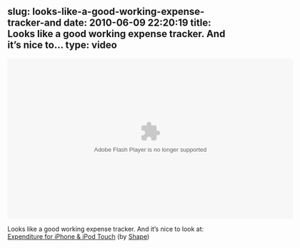 slug: looks-like-a-good-working-expense-tracker-and
date: 2010-06-09 22:20:19
title: Looks like a good working expense tracker. And it’s nice to...
type: video
---

<object type="application/x-shockwave-flash" data="http://vimeo.com/moogaloop.swf" width="640" height="360"><param name="allowscriptaccess" value="always"/><param name="allowfullscreen" value="true"/><param name="movie" value="http://vimeo.com/moogaloop.swf"/><param name="flashvars" value="clip_id=12424096&server=vimeo.com&fullscreen=1&show_title=1&show_byline=1&show_portrait=1&color=00ADEF"/></object>

Looks like a good working expense tracker. And it’s nice to look at: [Expenditure for iPhone & iPod Touch](http://vimeo.com/12424096) (by [Shape](http://vimeo.com/user4008977))
